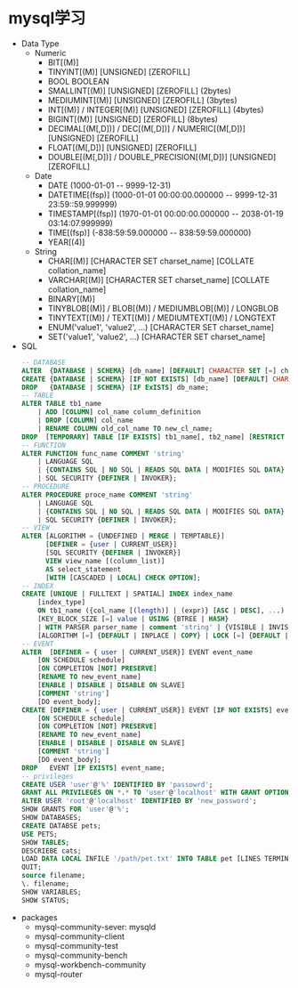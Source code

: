 # mysql学习
- Data Type
  - Numeric
    - BIT[(M)]
    - TINYINT[(M)] [UNSIGNED] [ZEROFILL]
    - BOOL BOOLEAN
    - SMALLINT[(M)] [UNSIGNED] [ZEROFILL] (2bytes)
    - MEDIUMINT[(M)] [UNSIGNED] [ZEROFILL] (3bytes)
    - INT[(M)] / INTEGER[(M)] [UNSIGNED] [ZEROFILL] (4bytes)
    - BIGINT[(M)] [UNSIGNED] [ZEROFILL] (8bytes)
    - DECIMAL[(M[,D])] / DEC[(M[,D])] / NUMERIC[(M[,D])] [UNSIGNED] [ZEROFILL]
    - FLOAT[(M[,D])] [UNSIGNED] [ZEROFILL]
    - DOUBLE[(M[,D])] / DOUBLE_PRECISION[(M[,D])] [UNSIGNED] [ZEROFILL]
  - Date
    - DATE (1000-01-01 -- 9999-12-31)
    - DATETIME[(fsp)] (1000-01-01 00:00:00.000000 -- 9999-12-31 23:59::59.999999)
    - TIMESTAMP[(fsp)] (1970-01-01 00:00:00.000000 -- 2038-01-19 03:14:07.999999)
    - TIME[(fsp)] (-838:59:59.000000 -- 838:59:59.000000)
    - YEAR[(4)]
  - String
    - CHAR[(M)] [CHARACTER SET charset_name] [COLLATE collation_name]
    - VARCHAR[(M)] [CHARACTER SET charset_name] [COLLATE collation_name]
    - BINARY[(M)]
    - TINYBLOB[(M)] / BLOB[(M)] / MEDIUMBLOB[(M)] / LONGBLOB
    - TINYTEXT[(M)] / TEXT[(M)] / MEDIUMTEXT[(M)] / LONGTEXT
    - ENUM('value1', 'value2', ...) [CHARACTER SET charset_name]
    - SET('value1', 'value2', ...) [CHARACTER SET charset_name]
- SQL
    ```sql
    -- DATABASE
    ALTER  {DATABASE | SCHEMA} [db_name] [DEFAULT] CHARACTER SET [=] charset_name;
    CREATE {DATABASE | SCHEMA} [IF NOT EXISTS] [db_name] [DEFAULT] CHARACTER SET [=] charset_name;
    DROP   {DATABASE | SCHEMA} [IF ExISTS] db_name;
    -- TABLE
    ALTER TABLE tb1_name
        | ADD [COLUMN] col_name column_definition
        | DROP [COLUMN] col_name
        | RENAME COLUMN old_col_name TO new_cl_name;
    DROP  [TEMPORARY] TABLE [IF EXISTS] tb1_name[, tb2_name] [RESTRICT | CASCADE];
    -- FUNCTION
    ALTER FUNCTION func_name COMMENT 'string'
        | LANGUAGE SQL 
        | {CONTAINS SQL | NO SQL | READS SQL DATA | MODIFIES SQL DATA}
        | SQL SECURITY {DEFINER | INVOKER};
    -- PROCEDURE
    ALTER PROCEDURE proce_name COMMENT 'string'
        | LANGUAGE SQL 
        | {CONTAINS SQL | NO SQL | READS SQL DATA | MODIFIES SQL DATA}
        | SQL SECURITY {DEFINER | INVOKER};
    -- VIEW
    ALTER [ALGORITHM = {UNDEFINED | MERGE | TEMPTABLE}]
          [DEFINER = {user | CURRENT_USER}]
          [SQL SECURITY {DEFINER | INVOKER}]
          VIEW view_name [(column_list)]
          AS select_statement
          [WITH [CASCADED | LOCAL] CHECK OPTION];
    -- INDEX
    CREATE [UNIQUE | FULLTEXT | SPATIAL] INDEX index_name
        [index_type]
        ON tb1_name ({col_name [(length)] | (expr)} [ASC | DESC], ...)
        [KEY_BLOCK_SIZE [=] value | USING {BTREE | HASH}
        | WITH PARSER parser_name | comment 'string' | {VISIBLE | INVISIBLE}]
        [ALGORITHM [=] {DEFAULT | INPLACE | COPY} | LOCK [=] {DEFAULT | NONE | SHARED | EXCLUSIVE}]
    -- EVENT
    ALTER  [DEFINER = { user | CURRENT_USER}] EVENT event_name 
        [ON SCHEDULE schedule]
        [ON COMPLETION [NOT] PRESERVE]
        [RENAME TO new_event_name]
        [ENABLE | DISABLE | DISABLE ON SLAVE]
        [COMMENT 'string']
        [DO event_body];
    CREATE [DEFINER = { user | CURRENT_USER}] EVENT [IF NOT EXISTS] event_name
        [ON SCHEDULE schedule]
        [ON COMPLETION [NOT] PRESERVE]
        [RENAME TO new_event_name]
        [ENABLE | DISABLE | DISABLE ON SLAVE]
        [COMMENT 'string']
        [DO event_body];
    DROP   EVENT [IF EXISTS] event_name;
    -- privileges
    CREATE USER 'user'@'%' IDENTIFIED BY 'passowrd';
    GRANT ALL PRIVILEGES ON *.* TO 'user'@'localhost' WITH GRANT OPTION;
    ALTER USER 'root'@'localhost' IDENTIFIED BY 'new_password';
    SHOW GRANTS FOR 'user'@'%';
    SHOW DATABASES;
    CREATE DATABSE pets;
    USE PETS;
    SHOW TABLES;
    DESCRIEBE cats;
    LOAD DATA LOCAL INFILE '/path/pet.txt' INTO TABLE pet [LINES TERMINATED BY '\r\n';
    QUIT;
    source filename;
    \. filename;
    SHOW VARIABLES;
    SHOW STATUS;
    ```
- packages
  - mysql-community-sever: mysqld
  - mysql-community-client
  - mysql-community-test
  - mysql-community-bench
  - mysql-workbench-community
  - mysql-router